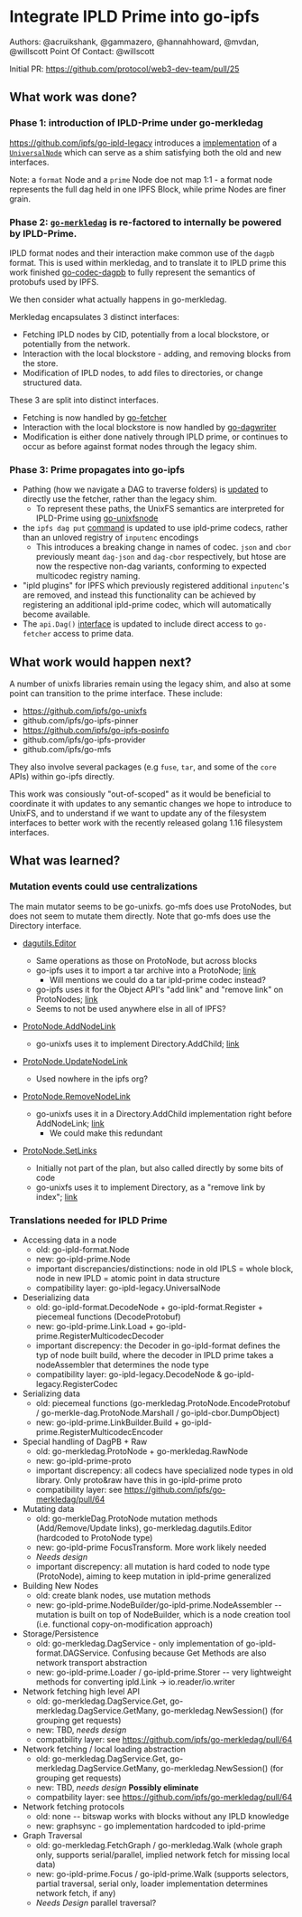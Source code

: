 # Integrate IPLD Prime into go-ipfs

Authors: @acruikshank, @gammazero, @hannahhoward, @mvdan, @willscott
Point Of Contact: @willscott

Initial PR: https://github.com/protocol/web3-dev-team/pull/25

## What work was done?

### Phase 1: introduction of IPLD-Prime under go-merkledag

https://github.com/ipfs/go-ipld-legacy introduces a [implementation](https://github.com/ipfs/go-ipld-legacy/blob/master/node.go#L225) of 
a [`UniversalNode`](https://github.com/ipfs/go-ipld-legacy/blob/master/decode.go#L16) which can serve as a shim satisfying both the old and
new interfaces.

Note: a `format` Node and a `prime` Node doe not map 1:1 - a format node represents the full dag held in one IPFS Block, while prime Nodes are
finer grain.

### Phase 2: [`go-merkledag`](https://github.com/ipfs/go-merkledag/pull/67) is re-factored to internally be powered by IPLD-Prime.

IPLD format nodes and their interaction make common use of the `dagpb` format. This is used within merkledag, and to translate it to
IPLD prime this work finished [go-codec-dagpb](https://github.com/ipld/go-codec-dagpb) to fully represent the semantics of protobufs
used by IPFS.

We then consider what actually happens in go-merkledag.

Merkledag encapsulates 3 distinct interfaces:

* Fetching IPLD nodes by CID, potentially from a local blockstore, or potentially from the network.
* Interaction with the local blockstore - adding, and removing blocks from the store.
* Modification of IPLD nodes, to add files to directories, or change structured data.

These 3 are split into distinct interfaces.

* Fetching is now handled by [go-fetcher](https://github.com/ipfs/go-fetcher)
* Interaction with the local blockstore is now handled by [go-dagwriter](https://github.com/ipfs/go-dagwriter)
* Modification is either done natively through IPLD prime, or continues to occur as before against format nodes through the legacy shim.

### Phase 3: Prime propagates into go-ipfs

* Pathing (how we navigate a DAG to traverse folders) is [updated](https://github.com/ipfs/go-path/pull/34) to directly use the fetcher, rather than the legacy shim.
  * To represent these paths, the UnixFS semantics are interpreted for IPLD-Prime using [go-unixfsnode](https://github.com/ipfs/go-unixfsnode)
* the `ipfs dag put` [command](https://github.com/ipfs/go-ipfs/pull/7995) is updated to use ipld-prime codecs, rather than an unloved registry of `inputenc` encodings
  * This introduces a breaking change in names of codec. `json` and `cbor` previously meant `dag-json` and `dag-cbor` respectively, but htose are now the respective non-dag variants, conforming to expected multicodec registry naming.
* "ipld plugins" for IPFS which previously registered additional `inputenc`'s are removed, and instead this functionality can be achieved by registering an additional ipld-prime codec, which will automatically become available.
* The `api.Dag()` [interface](https://github.com/ipfs/interface-go-ipfs-core/blob/master/coreapi.go#L23) is updated to include direct access to `go-fetcher` access to prime data.

## What work would happen next?

A number of unixfs libraries remain using the legacy shim, and also at some point can transition to the prime interface.
These include:

* https://github.com/ipfs/go-unixfs
* github.com/ipfs/go-ipfs-pinner
* https://github.com/ipfs/go-ipfs-posinfo
* github.com/ipfs/go-ipfs-provider
* github.com/ipfs/go-mfs

They also involve several packages (e.g `fuse`, `tar`, and some of the `core` APIs) within go-ipfs directly.

This work was consiously "out-of-scoped" as it would be beneficial to coordinate it with updates to any semantic changes we hope to introduce to UnixFS,
and to understand if we want to update any of the filesystem interfaces to better work with the recently released golang 1.16 filesystem interfaces.


## What was learned?

### Mutation events could use centralizations

The main mutator seems to be go-unixfs.
go-mfs does use ProtoNodes, but does not seem to mutate them directly.
Note that go-mfs does use the Directory interface.

* [dagutils.Editor](https://pkg.go.dev/github.com/ipfs/go-merkledag/dagutils#Editor)
  * Same operations as those on ProtoNode, but across blocks
  * go-ipfs uses it to import a tar archive into a ProtoNode; [link](https://github.com/ipfs/go-ipfs/blob/8e6358a4fac40577950260d0c7a7a5d57f4e90a9/tar/format.go)
      * Will mentions we could do a tar ipld-prime codec instead?
  * go-ipfs uses it for the Object API's "add link" and "remove link" on ProtoNodes; [link](https://github.com/ipfs/go-ipfs/blob/895b340e08b9473699179d006eb0bd54bfc951f9/core/coreapi/object.go)
  * Seems to not be used anywhere else in all of IPFS?

* [ProtoNode.AddNodeLink](https://pkg.go.dev/github.com/ipfs/go-merkledag#ProtoNode.AddNodeLink)
    * go-unixfs uses it to implement Directory.AddChild; [link](https://github.com/ipfs/go-unixfs/blob/68c015a6f317ed5e21a4870f7c423a4b38b90a96/importer/helpers/dagbuilder.go#L330)
* [ProtoNode.UpdateNodeLink](https://pkg.go.dev/github.com/ipfs/go-merkledag#ProtoNode.UpdateNodeLink)
    * Used nowhere in the ipfs org?
* [ProtoNode.RemoveNodeLink](https://pkg.go.dev/github.com/ipfs/go-merkledag#ProtoNode.RemoveNodeLink)
    * go-unixfs uses it in a Directory.AddChild implementation right before AddNodeLink; [link](https://github.com/ipfs/go-unixfs/blob/68c015a6f317ed5e21a4870f7c423a4b38b90a96/io/directory.go#L146)
        * We could make this redundant
* [ProtoNode.SetLinks](https://pkg.go.dev/github.com/ipfs/go-merkledag#ProtoNode.SetLinks)
    * Initially not part of the plan, but also called directly by some bits of code
    * go-unixfs uses it to implement Directory, as a "remove link by index"; [link](https://github.com/ipfs/go-unixfs/blob/68c015a6f317ed5e21a4870f7c423a4b38b90a96/importer/helpers/dagbuilder.go#L343)


### Translations needed for IPLD Prime
* Accessing data in a node
    * old: go-ipld-format.Node
    * new: go-ipld-prime.Node
    * important discrepancies/distinctions: node in old IPLS = whole block, node in new IPLD = atomic point in data structure
    * compatibility layer: go-ipld-legacy.UniversalNode
* Deserializing data
    * old: go-ipld-format.DecodeNode + go-ipld-format.Register + piecemeal functions (DecodeProtobuf)
    * new: go-ipld-prime.Link.Load + go-ipld-prime.RegisterMulticodecDecoder
    * important discrepency: the Decoder in go-ipld-format defines the typ of node built build, where the decoder in IPLD prime takes a nodeAssembler that determines the node type
    * compatibility layer: go-ipld-legacy.DecodeNode & go-ipld-legacy.RegisterCodec
* Serializing data
    * old: piecemeal functions (go-merkledag.ProtoNode.EncodeProtobuf / go-merkle-dag.ProtoNode.Marshall / go-ipld-cbor.DumpObject)
    * new: go-ipld-prime.LinkBuilder.Build + go-ipld-prime.RegisterMulticodecEncoder
* Special handling of DagPB + Raw
    * old: go-merkledag.ProtoNode + go-merkledag.RawNode
    * new: go-ipld-prime-proto
    * important discrepency: all codecs have specialized node types in old library. Only proto&raw have this in go-ipld-prime proto
    * compatibility layer: see https://github.com/ipfs/go-merkledag/pull/64
* Mutating data
    * old: go-merkleDag.ProtoNode mutation methods (Add/Remove/Update links), go-merkledag.dagutils.Editor (hardcoded to ProtoNode type)
    * new: go-ipld-prime FocusTransform. More work likely needed 
    * *Needs design*
    * important discrepency: all mutation is hard coded to node type (ProtoNode), aiming to keep mutation in ipld-prime generalized
* Building New Nodes
    * old: create blank nodes, use mutation methods
    * new: go-ipld-prime.NodeBuilder/go-ipld-prime.NodeAssembler -- mutation is built on top of NodeBuilder, which is a node creation tool (i.e. functional copy-on-modification approach)
* Storage/Persistence
    * old: go-merkledag.DagService - only implementation of go-ipld-format.DAGService. Confusing because Get Methods are also network transport abstraction
    * new: go-ipld-prime.Loader / go-ipld-prime.Storer -- very lightweight methods for converting ipld.Link -> io.reader/io.writer
* Network fetching high level API
    * old: go-merkledag.DagService.Get, go-merkledag.DagService.GetMany, go-merkledag.NewSession() (for grouping get requests)
    * new: TBD, *needs design*
    * compatbility layer: see https://github.com/ipfs/go-merkledag/pull/64
* Network fetching / local loading abstraction
    * old: go-merkledag.DagService.Get, go-merkledag.DagService.GetMany, go-merkledag.NewSession() (for grouping get requests)
    * new: TBD, *needs design* **Possibly eliminate**
    * compatbility layer: see https://github.com/ipfs/go-merkledag/pull/64
* Network fetching protocols
    * old: none -- bitswap works with blocks without any IPLD knowledge
    * new: graphsync - go implementation hardcoded to ipld-prime
* Graph Traversal
    * old: go-merkledag.FetchGraph / go-merkledag.Walk (whole graph only, supports serial/parallel, implied network fetch for missing local data)
    * new: go-ipld-prime.Focus / go-ipld-prime.Walk (supports selectors, partial traversal, serial only, loader implementation determines network fetch, if any)
    * *Needs Design* parallel traversal? 

